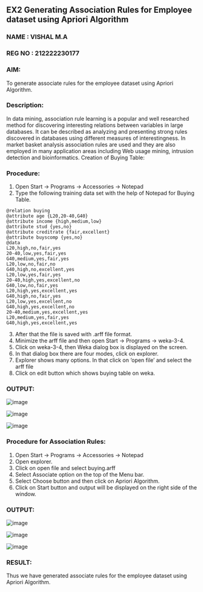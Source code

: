 ## EX2 Generating Association Rules for Employee dataset using Apriori Algorithm
### NAME : VISHAL M.A
### REG NO : 212222230177
### AIM: 
To generate associate rules for the employee dataset using Apriori Algorithm.
### Description:
In data mining, association rule learning is a popular and well researched method for discovering interesting
relations between variables in large databases. It can be described as analyzing and presenting strong rules discovered
in databases using different measures of interestingness. In market basket analysis association rules are used and they
are also employed in many application areas including Web usage mining, intrusion detection and bioinformatics.
Creation of Buying Table:
### Procedure:
1) Open Start -> Programs -> Accessories -> Notepad
2) Type the following training data set with the help of Notepad for Buying Table.

```
@relation buying
@attribute age {L20,20-40,G40}
@attribute income {high,medium,low}
@attribute stud {yes,no}
@attribute creditrate {fair,excellent}
@attribute buyscomp {yes,no}
@data
L20,high,no,fair,yes
20-40,low,yes,fair,yes
G40,medium,yes,fair,yes
L20,low,no,fair,no
G40,high,no,excellent,yes
L20,low,yes,fair,yes
20-40,high,yes,excellent,no
G40,low,no,fair,yes
L20,high,yes,excellent,yes
G40,high,no,fair,yes
L20,low,yes,excellent,no
G40,high,yes,excellent,no
20-40,medium,yes,excellent,yes
L20,medium,yes,fair,yes
G40,high,yes,excellent,yes
```
3) After that the file is saved with .arff file format.
4) Minimize the arff file and then open Start -> Programs -> weka-3-4.
5) Click on weka-3-4, then Weka dialog box is displayed on the screen.
6) In that dialog box there are four modes, click on explorer.
7) Explorer shows many options. In that click on ‘open file’ and select the arff file
8) Click on edit button which shows buying table on weka.
### OUTPUT:
![image](https://github.com/Karthikeyan21001828/WDM_EXP2/assets/93427303/9dd0ffbb-14ee-4a9a-9d39-626bdc026926)

![image](https://github.com/Karthikeyan21001828/WDM_EXP2/assets/93427303/a80a41e6-f28a-49b0-8888-ccc3229c0769)

![image](https://github.com/Karthikeyan21001828/WDM_EXP2/assets/93427303/eb716852-39ce-41cc-8c43-3f16f6082a9e)

### Procedure for Association Rules:
1) Open Start -> Programs -> Accessories -> Notepad
2) Open explorer.
3) Click on open file and select buying.arff
4) Select Associate option on the top of the Menu bar.
5) Select Choose button and then click on Apriori Algorithm.
6) Click on Start button and output will be displayed on the right side of the window.

### OUTPUT:
![image](https://github.com/Karthikeyan21001828/WDM_EXP2/assets/93427303/f70f1ab3-aa17-4b08-b910-819ed904848c)

![image](https://github.com/Karthikeyan21001828/WDM_EXP2/assets/93427303/636e982f-9408-4b91-8620-df0086788c4e)

![image](https://github.com/Karthikeyan21001828/WDM_EXP2/assets/93427303/ea2f1bd2-40cb-4e09-a9ee-d7070a79de69)

### RESULT: 
Thus we have generated associate rules for the employee dataset using Apriori Algorithm.
